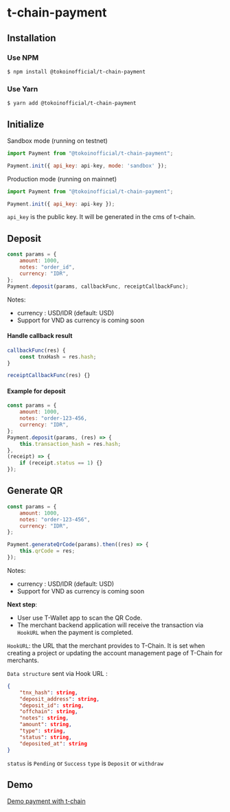 # t-chain-payment

## Installation

### Use NPM

```shell
$ npm install @tokoinofficial/t-chain-payment
```

### Use Yarn
```shell
$ yarn add @tokoinofficial/t-chain-payment
```

## Initialize

Sandbox mode (running on testnet)

```js
import Payment from "@tokoinofficial/t-chain-payment";

Payment.init({ api_key: api-key, mode: 'sandbox' });
```

Production mode (running on mainnet)

```js
import Payment from "@tokoinofficial/t-chain-payment";

Payment.init({ api_key: api-key });
```

`api_key` is the public key. It will be generated in the cms of t-chain.


## Deposit

```js
const params = {
	amount: 1000,
	notes: "order_id",
	currency: "IDR",
};
Payment.deposit(params, callbackFunc, receiptCallbackFunc);
```
Notes:
- currency : USD/IDR (default: USD)
- Support for VND as currency is coming soon


#### Handle callback result  
```js
callbackFunc(res) {
    const tnxHash = res.hash;
}

receiptCallbackFunc(res) {}
```

#### Example for deposit
```js
const params = {
	amount: 1000,
	notes: "order-123-456,
	currency: "IDR",
};
Payment.deposit(params, (res) => {
    this.transaction_hash = res.hash;
},
(receipt) => {
    if (receipt.status == 1) {}
});
```

## Generate QR
```js
const params = {
    amount: 1000,
    notes: "order-123-456",
    currency: "IDR",
};

Payment.generateQrCode(params).then((res) => {
    this.qrCode = res;
});

```
Notes:
- currency : USD/IDR (default: USD)
- Support for VND as currency is coming soon

**Next step**: 
- User use T-Wallet app to scan the QR Code.
- The merchant backend application will receive the transaction via `HookURL` when the payment is completed.

`HookURL`: the URL that the merchant provides to T-Chain. It is set when creating a project or updating the account management page of T-Chain for merchants.

`Data structure` sent via Hook URL :
```json
{
	"tnx_hash": string,
	"deposit_address": string,
	"deposit_id": string,
	"offchain": string,
	"notes": string,
	"amount": string,
	"type": string, 
	"status": string,
	"deposited_at": string
}
```

`status` is `Pending` or `Success`
`type` is `Deposit` or `withdraw`

## Demo

[Demo payment with t-chain](https://tchain-demo.tokoin.io/)
